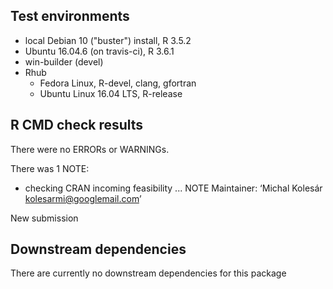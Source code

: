 ## Test environments
* local Debian 10 ("buster") install, R 3.5.2
* Ubuntu 16.04.6 (on travis-ci), R 3.6.1
* win-builder (devel)
* Rhub
  * Fedora Linux, R-devel, clang, gfortran
  * Ubuntu Linux 16.04 LTS, R-release

## R CMD check results
There were no ERRORs or WARNINGs.

There was 1 NOTE:

* checking CRAN incoming feasibility ... NOTE
Maintainer: ‘Michal Kolesár <kolesarmi@googlemail.com>’

New submission

## Downstream dependencies
There are currently no downstream dependencies for this package
